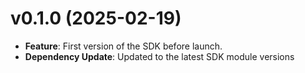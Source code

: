 # v0.1.0 (2025-02-19)

* **Feature**: First version of the SDK before launch.
* **Dependency Update**: Updated to the latest SDK module versions
